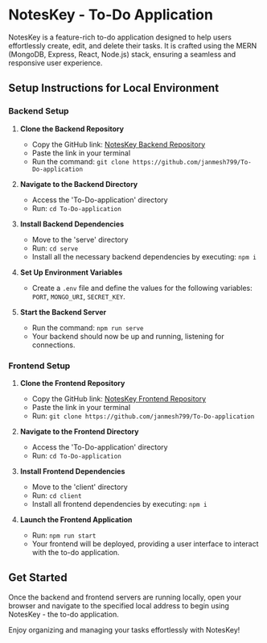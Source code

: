 # NotesKey - To-Do Application

NotesKey is a feature-rich to-do application designed to help users effortlessly create, edit, and delete their tasks. It is crafted using the MERN (MongoDB, Express, React, Node.js) stack, ensuring a seamless and responsive user experience.

## Setup Instructions for Local Environment

### Backend Setup

1. **Clone the Backend Repository**
   - Copy the GitHub link: [NotesKey Backend Repository](https://github.com/janmesh799/To-Do-application)
   - Paste the link in your terminal
   - Run the command: `git clone https://github.com/janmesh799/To-Do-application`

2. **Navigate to the Backend Directory**
   - Access the 'To-Do-application' directory
   - Run: `cd To-Do-application`

3. **Install Backend Dependencies**
   - Move to the 'serve' directory
   - Run: `cd serve`
   - Install all the necessary backend dependencies by executing: `npm i`

4. **Set Up Environment Variables**
   - Create a `.env` file and define the values for the following variables: `PORT`, `MONGO_URI`, `SECRET_KEY`.

5. **Start the Backend Server**
   - Run the command: `npm run serve`
   - Your backend should now be up and running, listening for connections.

### Frontend Setup

1. **Clone the Frontend Repository**
   - Copy the GitHub link: [NotesKey Frontend Repository](https://github.com/janmesh799/To-Do-application)
   - Paste the link in your terminal
   - Run: `git clone https://github.com/janmesh799/To-Do-application`

2. **Navigate to the Frontend Directory**
   - Access the 'To-Do-application' directory
   - Run: `cd To-Do-application`

3. **Install Frontend Dependencies**
   - Move to the 'client' directory
   - Run: `cd client`
   - Install all frontend dependencies by executing: `npm i`

4. **Launch the Frontend Application**
   - Run: `npm run start`
   - Your frontend will be deployed, providing a user interface to interact with the to-do application.

## Get Started

Once the backend and frontend servers are running locally, open your browser and navigate to the specified local address to begin using NotesKey - the to-do application.

Enjoy organizing and managing your tasks effortlessly with NotesKey!
